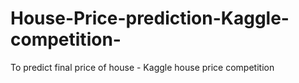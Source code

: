 # House-Price-prediction-Kaggle-competition-
To predict final price of house - Kaggle house price competition 
